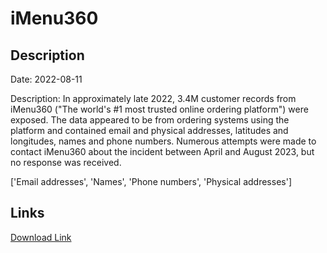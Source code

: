 # iMenu360

## Description

Date: 2022-08-11

Description:
In approximately late 2022, 3.4M customer records from iMenu360 (&quot;The world's #1 most trusted online ordering platform&quot;) were exposed. The data appeared to be from ordering systems using the platform and contained email and physical addresses, latitudes and longitudes, names and phone numbers. Numerous attempts were made to contact iMenu360 about the incident between April and August 2023, but no response was received.


['Email addresses', 'Names', 'Phone numbers', 'Physical addresses']

## Links

[Download Link](https://link-to.net/1229997/509.3549699634097/dynamic/?r=aW1lbnUzNjAuY29t)